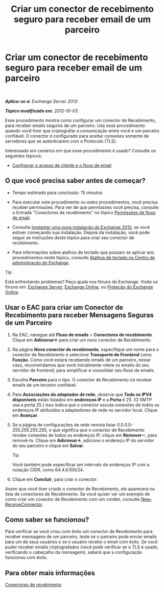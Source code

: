 ﻿---
title: 'Criar um conector de recebimento seguro para receber email de um parceiro'
TOCTitle: Criar um conector de recebimento seguro para receber email de um parceiro
ms:assetid: 06aa692c-7940-4a14-a722-058c47440f85
ms:mtpsurl: https://technet.microsoft.com/pt-br/library/JJ673037(v=EXCHG.150)
ms:contentKeyID: 50484903
ms.date: 05/22/2018
mtps_version: v=EXCHG.150
ms.translationtype: MT
---

# Criar um conector de recebimento seguro para receber email de um parceiro

 

_**Aplica-se a:** Exchange Server 2013_

_**Tópico modificado em:** 2012-10-03_

Esse procedimento mostra como configurar um conector de Recebimento, para receber emails seguros de um parceiro. Use esse procedimento quando você tiver que criptografar a comunicação entre você e um parceiro confiável. O conector é configurado para aceitar conexões somente de servidores que se autenticarem com o Protocolo (TLS).

Interessado em cenários em que esse procedimento é usado? Consulte os seguintes tópicos:

  - [Configurar o acesso de cliente e o fluxo de email](configure-mail-flow-and-client-access-exchange-2013-help.md)

## O que você precisa saber antes de começar?

  - Tempo estimado para conclusão: 15 minutos

  - Para executar este procedimento ou estes procedimentos, você precisa receber permissões. Para ver de que permissões você precisa, consulte o Entrada "Conectores de recebimento" no tópico [Permissões de fluxo de email](mail-flow-permissions-exchange-2013-help.md).

  - Consulte [Implantar uma nova instalação do Exchange 2013](deploy-a-new-installation-of-exchange-2013-exchange-2013-help.md), se você estiver começando sua instalação. Depois da instalação, você pode seguir as instruções deste tópico para criar seu conector de recebimento.

  - Para informações sobre atalhos de teclado que possam se aplicar aos procedimentos neste tópico, consulte [Atalhos de teclado no Centro de administração do Exchange](keyboard-shortcuts-in-the-exchange-admin-center-exchange-online-protection-help.md).


> [!TIP]
> Está enfrentando problemas? Peça ajuda nos fóruns do Exchange. Visite os fóruns em: <A href="https://go.microsoft.com/fwlink/p/?linkid=60612">Exchange Server</A>, <A href="https://go.microsoft.com/fwlink/p/?linkid=267542">Exchange Online</A>, ou <A href="https://go.microsoft.com/fwlink/p/?linkid=285351">Proteção do Exchange Online</A>.



## Usar o EAC para criar um Conector de Recebimento para receber Mensagens Seguras de um Parceiro

1.  Na EAC, navegue até **Fluxo de emails** \> **Conectores de recebimento**. Clique em **Adicionar**![Ícone Adicionar](images/JJ218640.c1e75329-d6d7-4073-a27d-498590bbb558(EXCHG.150).gif "Ícone Adicionar") para criar um novo conector de Recebimento.

2.  Na página **Novo conector de recebimento**, especifique um nome para o conector de Recebimento e selecione **Transporte de Frontend** como **Função**. Como você estará recebendo emails de um parceiro, nesse caso, recomendamos que você inicialmente roteie os emails do seu servidor de frontend, para simplificar e consolidar seu fluxo de emails.

3.  Escolha **Parceiro** para o tipo. O conector de Recebimento irá receber emails de um terceiro confiável.

4.  Para **Associações do adaptador de rede**, observe que **Todo os IPV4 disponíveis** estão listados em **endereços IP** e a **Porta** é 25. (O SMTP usa a porta 25.) Isso indica que o conector escuta conexões de todos os endereços IP atribuídos a adaptadores de rede no servidor local. Clique em **Avançar**.

5.  Se a página de configurações de rede remota listar 0.0.0.0-255.255.255.255, o que significa que o conector de Recebimento recebe conexões de todos os endereços IP, clique em **Remover**![ícone Remover](images/JJ657492.479b6ced-8d64-4277-a725-f17fea202b28(EXCHG.150).gif "ícone Remover"), para removê-lo. Clique em **Adicionar**![Ícone Adicionar](images/JJ218640.c1e75329-d6d7-4073-a27d-498590bbb558(EXCHG.150).gif "Ícone Adicionar"), adicione o endereço IP do servidor do seu parceiro e clique em **Salvar**.
    

    > [!TIP]
    > Você também pode especificar um intervalo de endereços IP com a notação CIDR, como 64.4.6.100/24.



6.  Clique em **Concluir**, para criar o conector.

Assim que você tiver criado o conector de Recebimento, ele aparecerá na lista de conectores de Recebimento. Se você quiser ver um exemplo de como criar um conector de Recebimento com um cmdlet, consulte [New-ReceiveConnector](https://technet.microsoft.com/pt-br/library/bb125139\(v=exchg.150\)).

## Como saber se funcionou?

Para verificar se você criou com êxito um conector de Recebimento para receber mensagens de um parceiro, teste se o parceiro pode enviar emails para um de seus usuários e se o usuário recebe o email com êxito. Se você puder receber emails criptografados (você pode verificar se o TLS é usado, verificando o cabeçalho da mensagem), saberá que a configuração funcionou com êxito.

## Para obter mais informações

[Conectores de recebimento](receive-connectors-exchange-2013-help.md)

